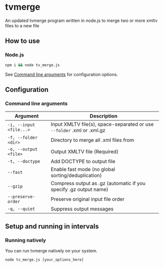 # tvmerge

An updated tvmerge program written in node.js to merge two or more xmltv files to a new file

## How to use

### Node.js

```bash
npm i && node tv_merge.js
```

See [Command line arguments](#command-line-arguments) for configuration options.

## Configuration

### Command line arguments

| Argument                | Description                                                            |
| ----------------------- | ---------------------------------------------------------------------- |
| `-i, --input <file...>` | Input XMLTV file(s), space-separated or use `--folder` .xml or .xml.gz |
| `-f, --folder <dir>`    | Directory to merge all .xml files from                                 |
| `-o, --output <file>`   | Output XMLTV file (Required)                                           |
| `-t, --doctype`         | Add DOCTYPE to output file                                             |
| `--fast`                | Enable fast mode (no global sorting/deduplication)                     |
| `--gzip`                | Compress output as .gz (automatic if you specify .gz output name)      |
| `--preserve-order`      | Preserve original input file order                                     |
| `-q, --quiet`           | Suppress output messages                                               |

## Setup and running in intervals

### Running natively

You can run tvmerge natively on your system. 


`node tv_merge.js [your_options_here]`
